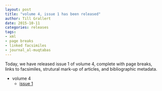 ```yaml
---
layout: post
title: "volume 4, issue 1 has been released"
author: Till Grallert
date: 2015-10-11
categories: releases
tags:
- xml
- page breaks
- linked facsimiles
- journal_al-muqtabas
---
```


Today, we have released issue 1 of volume 4, complete with page breaks, links to facsimiles, strutural mark-up of articles, and bibliographic metadata.

- volume 4
    + [issue 1](https://rawgit.com/tillgrallert/digital-muqtabas/master/xml/oclc_4770057679-i_37.TEIP5.xml)